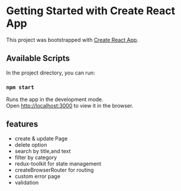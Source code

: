 # Getting Started with Create React App

This project was bootstrapped with [Create React App](https://github.com/facebook/create-react-app).

## Available Scripts

In the project directory, you can run:

### `npm start`

Runs the app in the development mode.\
Open [http://localhost:3000](http://localhost:3000) to view it in the browser.

## features

- create & update Page
- delete option
- search by title,and text
- filter by category
- redux-toolkit for state management
- createBrowserRouter for routing
- custom error page
- validation
